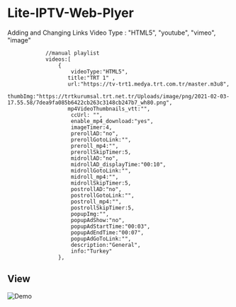 # Lite-IPTV-Web-Plyer

Adding and Changing Links
Video Type : "HTML5", "youtube", "vimeo", "image"

				//manual playlist
				videos:[
					{
						videoType:"HTML5",
                       title:"TRT 1" ,
                       url:"https://tv-trt1.medya.trt.com.tr/master.m3u8",	
                       thumbImg:"https://trtkurumsal.trt.net.tr/Uploads/image/png/2021-02-03-17.55.58/7dea9fa085b6422cb263c3148cb247b7_wh80.png",		
                       mp4VideoThumbnails_vtt:"",
                        ccUrl: "",
						enable_mp4_download:"yes",
						imageTimer:4,
						prerollAD:"no",
						prerollGotoLink:"",
						preroll_mp4:"",
						prerollSkipTimer:5,
						midrollAD:"no",                                                                  
						midrollAD_displayTime:"00:10",                                                    
						midrollGotoLink:"",                                         
						midroll_mp4:"", 
						midrollSkipTimer:5,	
						postrollAD:"no",                                                                
						postrollGotoLink:"",                                        
						postroll_mp4:"",  
						postrollSkipTimer:5,
						popupImg:"",                        			  
						popupAdShow:"no",                                                                
						popupAdStartTime:"00:03",                                                         
						popupAdEndTime:"00:07",                                                          
						popupAdGoToLink:"",
						description:"General",
						info:"Turkey"
					},
					
## View
![Demo](https://raw.githubusercontent.com/telase/Lite-IPTV-Web-Plyer/main/lvp.png)          

          
